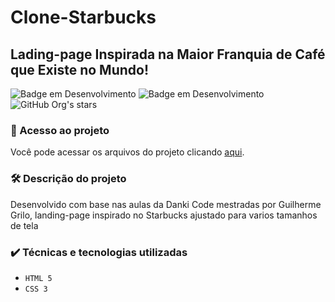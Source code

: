 # Clone-Starbucks

## Lading-page Inspirada na Maior Franquia de Café que Existe no Mundo!

![Badge em Desenvolvimento](http://img.shields.io/static/v1?label=STATUS&message=EM%20DESENVOLVIMENTO&color=GREEN&style=for-the-badge)
![Badge em Desenvolvimento](http://img.shields.io/static/v1?label=RESPONSIVE&message=EM%20PROGRESSO&color=GREEN&style=for-the-badge)
![GitHub Org's stars](https://img.shields.io/github/stars/camilafernanda?style=social)

### 📁 Acesso ao projeto

Você pode acessar os arquivos do projeto clicando [aqui](ViniciusDorta.github.io/Clone-Starbucks/).

### 🛠️ Descrição do projeto

Desenvolvido com base nas aulas da Danki Code mestradas por Guilherme Grilo, landing-page inspirado no Starbucks ajustado para varios tamanhos de tela

### ✔️ Técnicas e tecnologias utilizadas

- ``HTML 5``
- ``CSS 3``
